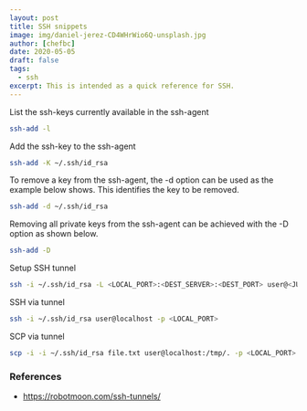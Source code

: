 ```yaml
---
layout: post
title: SSH snippets
image: img/daniel-jerez-CD4WHrWio6Q-unsplash.jpg
author: [chefbc]
date: 2020-05-05
draft: false
tags:
  - ssh
excerpt: This is intended as a quick reference for SSH.
---
```


List the ssh-keys currently available in the ssh-agent
```bash
ssh-add -l
```

Add the ssh-key to the ssh-agent
```bash
ssh-add -K ~/.ssh/id_rsa
```

To remove a key from the ssh-agent, the -d option can be used as the example below shows. This identifies the key to be removed.
```bash
ssh-add -d ~/.ssh/id_rsa
```

Removing all private keys from the ssh-agent can be achieved with the -D option as shown below.
```bash
ssh-add -D
```



Setup SSH tunnel
```bash
ssh -i ~/.ssh/id_rsa -L <LOCAL_PORT>:<DEST_SERVER>:<DEST_PORT> user@<JUMP_SERVER> cat -
```

SSH via tunnel
```bash
ssh -i ~/.ssh/id_rsa user@localhost -p <LOCAL_PORT>
```

SCP via tunnel
```bash
scp -i -i ~/.ssh/id_rsa file.txt user@localhost:/tmp/. -p <LOCAL_PORT>
```

### References
- https://robotmoon.com/ssh-tunnels/